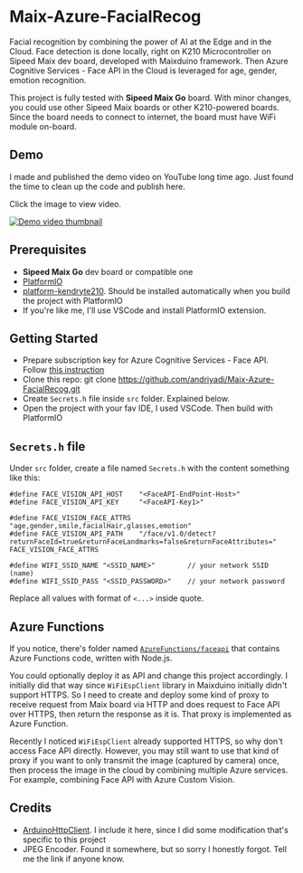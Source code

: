 # Maix-Azure-FacialRecog
Facial recognition by combining the power of AI at the Edge and in the Cloud. Face detection is done locally, right on K210 Microcontroller on Sipeed Maix dev board, developed with Maixduino framework. Then Azure Cognitive Services - Face API in the Cloud is leveraged for age, gender, emotion recognition.

This project is fully tested with **Sipeed Maix Go** board. With minor changes, you could use other Sipeed Maix boards or other K210-powered boards. Since the board needs to connect to internet, the board must have WiFi module on-board.

## Demo
I made and published the demo video on YouTube long time ago. Just found the time to clean up the code and publish here. 

Click the image to view video.

[![Demo video thumbnail](http://i3.ytimg.com/vi/vvQfYqrUwFg/hqdefault.jpg)](https://www.youtube.com/watch?v=vvQfYqrUwFg)

## Prerequisites
* **Sipeed Maix Go** dev board or compatible one
* [PlatformIO](http://platformio.org/)
* [platform-kendryte210](https://github.com/sipeed/platform-kendryte210). Should be installed automatically when you build the project with PlatformIO
* If you're like me, I'll use VSCode and install PlatformIO extension.

## Getting Started
* Prepare subscription key for Azure Cognitive Services - Face API. Follow [this instruction](https://azure.microsoft.com/en-us/try/cognitive-services/?api=face-api)
* Clone this repo: git clone https://github.com/andriyadi/Maix-Azure-FacialRecog.git
* Create `Secrets.h` file inside `src` folder. Explained below.
* Open the project with your fav IDE, I used VSCode. Then build with PlatformIO

## `Secrets.h` file
Under `src` folder, create a file named `Secrets.h` with the content something like this:
```
#define FACE_VISION_API_HOST    "<FaceAPI-EndPoint-Host>" 
#define FACE_VISION_API_KEY     "<FaceAPI-Key1>"

#define FACE_VISION_FACE_ATTRS  "age,gender,smile,facialHair,glasses,emotion"
#define FACE_VISION_API_PATH    "/face/v1.0/detect?returnFaceId=true&returnFaceLandmarks=false&returnFaceAttributes=" FACE_VISION_FACE_ATTRS

#define WIFI_SSID_NAME "<SSID_NAME>"        // your network SSID (name)
#define WIFI_SSID_PASS "<SSID_PASSWORD>"    // your network password
```

Replace all values with format of `<...>` inside quote.

## Azure Functions
If you notice, there's folder named [`AzureFunctions/faceapi`](https://github.com/andriyadi/Maix-Azure-FacialRecog/tree/master/AzureFunctions/faceapi) that contains Azure Functions code, written with Node.js. 

You could optionally deploy it as API and change this project accordingly. I initially did that way since `WiFiEspClient` library in Maixduino initially didn't support HTTPS. So I need to create and deploy some kind of proxy to receive request from Maix board via HTTP and does request to Face API over HTTPS, then return the response as it is. That proxy is implemented as Azure Function.

Recently I noticed `WiFiEspClient` already supported HTTPS, so why don't access Face API directly. However, you may still want to use that kind of proxy if you want to only transmit the image (captured by camera) once, then process the image in the cloud by combining multiple Azure services. For example, combining Face API with Azure Custom Vision.

## Credits
* [ArduinoHttpClient](https://github.com/arduino-libraries/ArduinoHttpClient.git). I include it here, since I did some modification that's specific to this project
* JPEG Encoder. Found it somewhere, but so sorry I honestly forgot. Tell me the link if anyone know.
